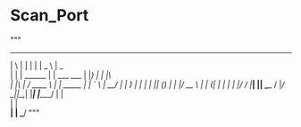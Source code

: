 # Scan_Port
"""
______  ____           ____                  ______   _______
|     \ |  |           |  |                  |  _  \  |  _   \
|      \|  |  ______   |  |        ___ ___   | |_)  | |  |\   \
|   |\     | / ____ \  |  | _____  | | _` \  |   __/  |  | )   |
|   | |    || (____) | |  |/ __  \ | | (_| | |   |    |  |/   /
|___| |____| \____  /  |____/  \__\|_|\__,_| |___|    |______/
                  | |   
                  | |                               
              ____| |
              \_____/                                               """
